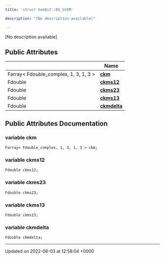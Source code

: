 ```yaml
---
title: 'struct Gambit::DS_SCKM'

description: "[No description available]"

---
```









[No description available]

## Public Attributes

|                | Name           |
| -------------- | -------------- |
| Farray< Fdouble_complex, 1, 3, 1, 3 > | **[ckm](/documentation/code/gambit_sphinx/classes/structgambit_1_1ds__sckm/#variable-ckm)**  |
| Fdouble | **[ckms12](/documentation/code/gambit_sphinx/classes/structgambit_1_1ds__sckm/#variable-ckms12)**  |
| Fdouble | **[ckms23](/documentation/code/gambit_sphinx/classes/structgambit_1_1ds__sckm/#variable-ckms23)**  |
| Fdouble | **[ckms13](/documentation/code/gambit_sphinx/classes/structgambit_1_1ds__sckm/#variable-ckms13)**  |
| Fdouble | **[ckmdelta](/documentation/code/gambit_sphinx/classes/structgambit_1_1ds__sckm/#variable-ckmdelta)**  |

## Public Attributes Documentation

### variable ckm

```
Farray< Fdouble_complex, 1, 3, 1, 3 > ckm;
```


### variable ckms12

```
Fdouble ckms12;
```


### variable ckms23

```
Fdouble ckms23;
```


### variable ckms13

```
Fdouble ckms13;
```


### variable ckmdelta

```
Fdouble ckmdelta;
```


-------------------------------

Updated on 2022-08-03 at 12:58:04 +0000